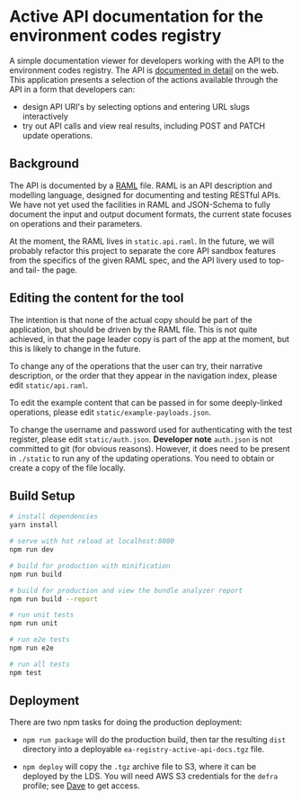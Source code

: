 # Active API documentation for the environment codes registry

A simple documentation viewer for developers working with the API
to the environment codes registry. The API is
[documented in detail](http://environment-registry.epimorphics.net/registry/ui/api-documentation)
on the web. This application presents a selection of the actions available
through the API in a form that developers can:

- design API URI's by selecting options and entering URL slugs interactively
- try out API calls and view real results, including POST and PATCH update operations.

## Background

The API is documented by a [RAML](https://raml.org/) file. RAML is an API
description and modelling language, designed for documenting and testing RESTful
APIs.  We have not yet used the facilities in RAML and JSON-Schema to fully
document the input and output document formats, the current state focuses on
operations and their parameters.

At the moment, the RAML lives in `static.api.raml`. In the future, we will
probably refactor this project to separate the core API sandbox features from
the specifics of the given RAML spec, and the API livery used to top- and tail-
the page.

## Editing the content for the tool

The intention is that none of the actual copy should be part of the application,
but should be driven by the RAML file. This is not quite achieved, in that
the page leader copy is part of the app at the moment, but this is likely to
change in the future.

To change any of the operations that the user can try, their narrative
description, or the order that they appear in the navigation index, please
edit `static/api.raml`.

To edit the example content that can be passed in for some deeply-linked
operations, please edit `static/example-payloads.json`.

To change the username and password used for authenticating with the test
register, please edit `static/auth.json`. <strong>Developer note</strong>
`auth.json` is not committed to git (for obvious reasons). However, it does need
to be present in `./static` to run any of the updating operations. You need
to obtain or create a copy of the file locally.

## Build Setup

``` bash
# install dependencies
yarn install

# serve with hot reload at localhost:8080
npm run dev

# build for production with minification
npm run build

# build for production and view the bundle analyzer report
npm run build --report

# run unit tests
npm run unit

# run e2e tests
npm run e2e

# run all tests
npm test
```

## Deployment

There are two npm tasks for doing the production deployment:

- `npm run package` will do the production build, then tar the resulting
`dist` directory into a deployable `ea-registry-active-api-docs.tgz` file.

- `npm deploy` will copy the `.tgz` archive file to S3, where it can be deployed
by the LDS. You will need AWS S3 credentials for the `defra` profile; see
<a href="mailto:dave.reynolds@epimorphics.com">Dave</a> to get access.
